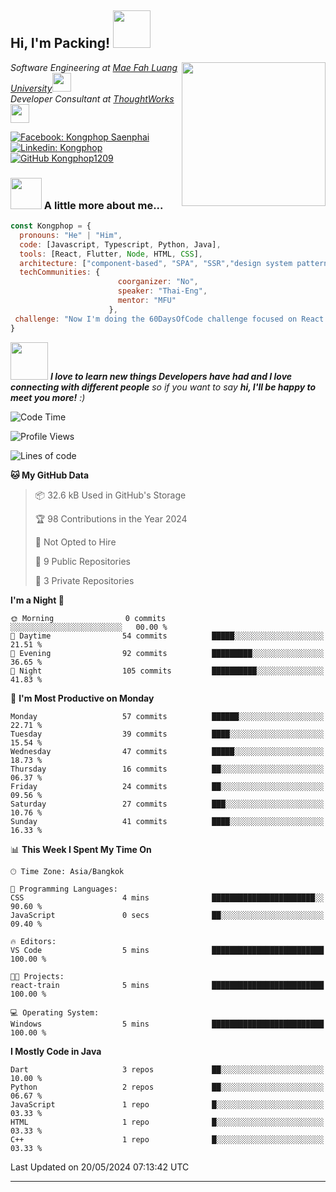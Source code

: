 <h2> Hi, I'm Packing! <img src="https://media.giphy.com/media/mGcNjsfWAjY5AEZNw6/giphy.gif" width="60"></h2>
<img align='right' src="https://media.giphy.com/media/ieyl9zmCjO4b4t6qoY/giphy.gif" width="230">
<p><em>Software Engineering at <a href="http://www.unb.br">Mae Fah Luang University</a><img src="https://media.giphy.com/media/fYSnHlufseco8Fh93Z/giphy.gif" width="30"></br>Developer Consultant at <a href="https://www.thoughtworks.com">ThoughtWorks</a><img src="https://media.giphy.com/media/WUlplcMpOCEmTGBtBW/giphy.gif" width="30"> 
</em></p>

[![Facebook: Kongphop Saenphai](https://img.shields.io/badge/-Kongphop%20Saenphai-1877F2?style=flat-square&logo=facebook&logoColor=white&link=https://www.facebook.com/profile.php?id=100009078336515)](https://www.facebook.com/profile.php?id=100009078336515)
[![Linkedin: Kongphop](https://img.shields.io/badge/-Kongphop-blue?style=flat-square&logo=Linkedin&logoColor=white&link=https://www.linkedin.com/in/kongphop-saenphai-34a557288/)](https://www.linkedin.com/in/kongphop-saenphai-34a557288/)
[![GitHub Kongphop1209](https://img.shields.io/github/followers/Kongphop1209?label=follow&style=social)](https://github.com/kongphop1209)


### <img src="https://media.giphy.com/media/VgCDAzcKvsR6OM0uWg/giphy.gif" width="50"> A little more about me...  

```javascript
const Kongphop = {
  pronouns: "He" | "Him",
  code: [Javascript, Typescript, Python, Java],
  tools: [React, Flutter, Node, HTML, CSS],
  architecture: ["component-based", "SPA", "SSR","design system pattern"],
  techCommunities: {
                        coorganizer: "No",
                        speaker: "Thai-Eng",
                        mentor: "MFU"
                      },
 challenge: "Now I'm doing the 60DaysOfCode challenge focused on React and Mobile App"
}
```

<img src="https://media.giphy.com/media/LnQjpWaON8nhr21vNW/giphy.gif" width="60"> <em><b>I love to learn new things Developers have had and I love connecting with different people</b> so if you want to say <b>hi, I'll be happy to meet you more!</b> :)</em>

<!--START_SECTION:waka-->
![Code Time](http://img.shields.io/badge/Code%20Time-1%20hr%204%20mins-blue)

![Profile Views](http://img.shields.io/badge/Profile%20Views-13-blue)

![Lines of code](https://img.shields.io/badge/From%20Hello%20World%20I%27ve%20Written-73.3%20thousand%20lines%20of%20code-blue)

**🐱 My GitHub Data** 

> 📦 32.6 kB Used in GitHub's Storage 
 > 
> 🏆 98 Contributions in the Year 2024
 > 
> 🚫 Not Opted to Hire
 > 
> 📜 9 Public Repositories 
 > 
> 🔑 3 Private Repositories 
 > 
**I'm a Night 🦉** 

```text
🌞 Morning                0 commits           ░░░░░░░░░░░░░░░░░░░░░░░░░   00.00 % 
🌆 Daytime                54 commits          █████░░░░░░░░░░░░░░░░░░░░   21.51 % 
🌃 Evening                92 commits          █████████░░░░░░░░░░░░░░░░   36.65 % 
🌙 Night                  105 commits         ██████████░░░░░░░░░░░░░░░   41.83 % 
```
📅 **I'm Most Productive on Monday** 

```text
Monday                   57 commits          ██████░░░░░░░░░░░░░░░░░░░   22.71 % 
Tuesday                  39 commits          ████░░░░░░░░░░░░░░░░░░░░░   15.54 % 
Wednesday                47 commits          █████░░░░░░░░░░░░░░░░░░░░   18.73 % 
Thursday                 16 commits          ██░░░░░░░░░░░░░░░░░░░░░░░   06.37 % 
Friday                   24 commits          ██░░░░░░░░░░░░░░░░░░░░░░░   09.56 % 
Saturday                 27 commits          ███░░░░░░░░░░░░░░░░░░░░░░   10.76 % 
Sunday                   41 commits          ████░░░░░░░░░░░░░░░░░░░░░   16.33 % 
```


📊 **This Week I Spent My Time On** 

```text
🕑︎ Time Zone: Asia/Bangkok

💬 Programming Languages: 
CSS                      4 mins              ███████████████████████░░   90.60 % 
JavaScript               0 secs              ██░░░░░░░░░░░░░░░░░░░░░░░   09.40 % 

🔥 Editors: 
VS Code                  5 mins              █████████████████████████   100.00 % 

🐱‍💻 Projects: 
react-train              5 mins              █████████████████████████   100.00 % 

💻 Operating System: 
Windows                  5 mins              █████████████████████████   100.00 % 
```

**I Mostly Code in Java** 

```text
Dart                     3 repos             ██░░░░░░░░░░░░░░░░░░░░░░░   10.00 % 
Python                   2 repos             ██░░░░░░░░░░░░░░░░░░░░░░░   06.67 % 
JavaScript               1 repo              █░░░░░░░░░░░░░░░░░░░░░░░░   03.33 % 
HTML                     1 repo              █░░░░░░░░░░░░░░░░░░░░░░░░   03.33 % 
C++                      1 repo              █░░░░░░░░░░░░░░░░░░░░░░░░   03.33 % 
```




 Last Updated on 20/05/2024 07:13:42 UTC
<!--END_SECTION:waka-->


---


